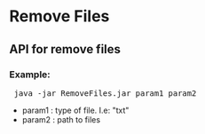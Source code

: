 # Remove Files
<h2> API for remove files </h2>
<h3>Example: </h3>
<pre> java -jar RemoveFiles.jar param1 param2 </pre>
<ul>
  <li> param1 : type of file. I.e: "txt" </li>
  <li> param2 : path to files </li>
</ul>
